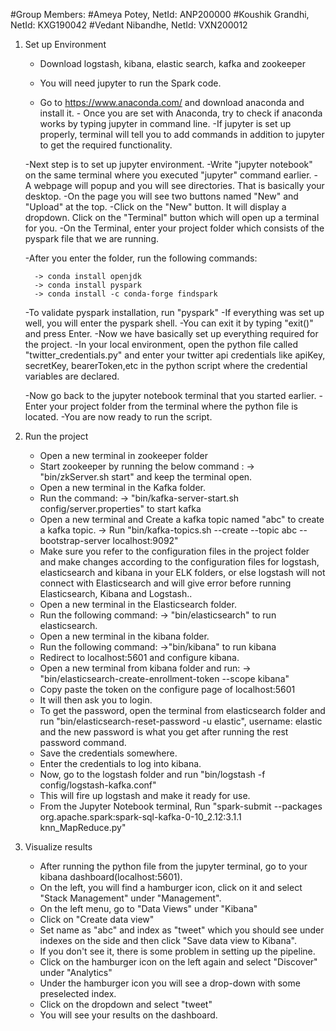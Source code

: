 #Group Members:
#Ameya Potey, NetId: ANP200000
#Koushik Grandhi, NetId: KXG190042
#Vedant Nibandhe, NetId: VXN200012

1. Set up Environment
      - Download logstash, kibana, elastic search, kafka and zookeeper
      - You will need jupyter to run the Spark code. 
      
      - Go to https://www.anaconda.com/ and download anaconda and install it.
            - Once you are set with Anaconda, try to check if anaconda works by typing jupyter in command line.
            -If jupyter is set up properly, terminal will tell you to add commands in addition to jupyter to get the required functionality. 
      
      -Next step is to set up jupyter environment.
            -Write "jupyter notebook" on the same terminal where you executed "jupyter" command earlier.
            - A webpage will popup and you will see directories. That is basically your desktop.
            -On the page you will see two buttons named "New" and "Upload" at the top.
            -Click on the "New" button. It will display a dropdown. Click on the "Terminal" button which will open up a terminal for you.
            -On the Terminal, enter your project folder which consists of the pyspark file that we are running.
      
      -After you enter the folder, run the following commands:

         -> conda install openjdk
         -> conda install pyspark
         -> conda install -c conda-forge findspark

      -To validate pyspark installation, run "pyspark"
      -If everything was set up well, you will enter the pyspark shell.
      -You can exit it by typing "exit()" and press Enter.
      -Now we have basically set up everything required for the project.
      -In your local environment, open the python file called "twitter_credentials.py" and enter your
         twitter api credentials like apiKey, secretKey, bearerToken,etc in 
         the python script where the credential variables are declared.
      
      -Now go back to the jupyter notebook terminal that you started earlier.
      -Enter your project folder from the terminal where the python file is located.
      -You are now ready to run the script. 
               
2. Run the project
      - Open a new terminal in zookeeper folder
      - Start zookeeper by running the below command : 
         -> "bin/zkServer.sh start" and keep the terminal open.
      - Open a new terminal in the Kafka folder.
      - Run the command:
         -> "bin/kafka-server-start.sh config/server.properties" to start kafka
      - Open a new terminal and Create a kafka topic named "abc" to create a kafka topic.
         -> Run "bin/kafka-topics.sh --create --topic abc --bootstrap-server localhost:9092" 
      - Make sure you refer to the configuration files in the project folder and make changes according to the configuration files for logstash, elasticsearch and kibana in your ELK folders, or else logstash will not connect with Elasticsearch and will give error before running Elasticsearch, Kibana and Logstash..
      - Open a new terminal in the Elasticsearch folder.
      - Run the following command:
         -> "bin/elasticsearch" to run elasticsearch.
      - Open a new terminal in the kibana folder.
      - Run the following command:
         ->"bin/kibana" to run kibana
      - Redirect to localhost:5601 and configure kibana. 
      - Open a new terminal from kibana folder and run:
         -> "bin/elasticsearch-create-enrollment-token --scope kibana"
      - Copy paste the token on the configure page of localhost:5601
      - It will then ask you to login.
      - To get the password, open the terminal from elasticsearch folder and run "bin/elasticsearch-reset-password -u elastic", username: elastic and the new password is what you get after running the rest password command.
      - Save the credentials somewhere.
      - Enter the credentials to log into kibana. 
      - Now, go to the logstash folder and run "bin/logstash -f config/logstash-kafka.conf"
      - This will fire up logstash and make it ready for use.
      - From the Jupyter Notebook terminal, Run "spark-submit --packages org.apache.spark:spark-sql-kafka-0-10_2.12:3.1.1 knn_MapReduce.py"

3. Visualize results
      - After running the python file from the jupyter terminal, go to your kibana dashboard(localhost:5601).
      - On the left, you will find a hamburger icon, click on it and select "Stack Management" under "Management".
      - On the left menu, go to "Data Views" under "Kibana"
      - Click on "Create data view"
      - Set name as "abc" and index as "tweet" which you should see under indexes on the side and then click "Save data view to Kibana".
      - If you don't see it, there is some problem in setting up the pipeline.
      - Click on the hamburger icon on the left again and select "Discover" under "Analytics"
      - Under the hamburger icon you will see a drop-down with some preselected index.
      - Click on the dropdown and select "tweet"
      - You will see your results on the dashboard.
